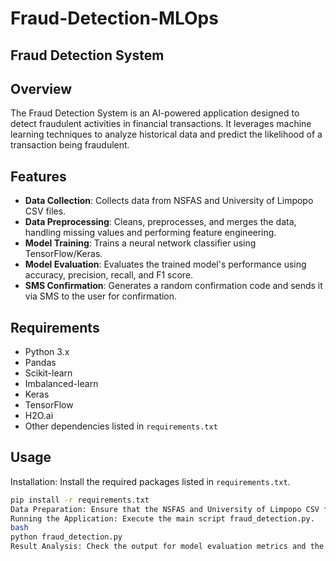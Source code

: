 # Fraud-Detection-MLOps
## Fraud Detection System

## Overview
The Fraud Detection System is an AI-powered application designed to detect fraudulent activities in financial transactions. It leverages machine learning techniques to analyze historical data and predict the likelihood of a transaction being fraudulent.

## Features
- **Data Collection**: Collects data from NSFAS and University of Limpopo CSV files.
- **Data Preprocessing**: Cleans, preprocesses, and merges the data, handling missing values and performing feature engineering.
- **Model Training**: Trains a neural network classifier using TensorFlow/Keras.
- **Model Evaluation**: Evaluates the trained model's performance using accuracy, precision, recall, and F1 score.
- **SMS Confirmation**: Generates a random confirmation code and sends it via SMS to the user for confirmation.

## Requirements
- Python 3.x
- Pandas
- Scikit-learn
- Imbalanced-learn
- Keras
- TensorFlow
- H2O.ai
- Other dependencies listed in `requirements.txt`

## Usage
Installation: Install the required packages listed in `requirements.txt`.
   ```bash
   pip install -r requirements.txt
Data Preparation: Ensure that the NSFAS and University of Limpopo CSV files are available and correctly located. Update the file paths in the code if necessary.
Running the Application: Execute the main script fraud_detection.py.
bash
python fraud_detection.py
Result Analysis: Check the output for model evaluation metrics and the confirmation code sent via SMS.

